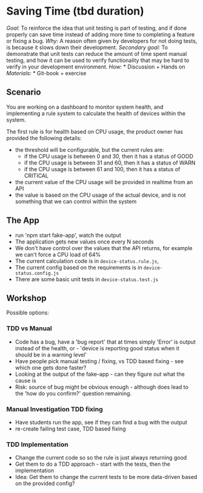 # Saving Time (tbd duration)

*Goal:* To reinforce the idea that unit testing is part of testing, and if done properly can save time instead of adding more time to completing a feature or fixing a bug.
*Why:* A reason often given by developers for not doing tests, is because it slows down their development.
*Secondary goal:* To demonstrate that unit tests can reduce the amount of time spent manual testing, and how it can be used to verify functionality that may be hard to verify in your development environment.
*How:* * Discussion + Hands on
*Materials:* * Git-book + exercise

## Scenario

You are working on a dashboard to monitor system health, and implementing a rule system to calculate the health of devices within the system.

The first rule is for health based on CPU usage, the product owner has provided the following details:

* the threshold will be configurable, but the current rules are:
  * if the CPU usage is between 0 and 30, then it has a status of GOOD
  * if the CPU usage is between 31 and 60, then it has a status of WARN
  * if the CPU usage is between 61 and 100, then it has a status of CRITICAL
* the current value of the CPU usage will be provided in realtime from an API
* the value is based on the CPU usage of the actual device, and is not something that we can control within the system

## The App

* run 'npm start fake-app', watch the output
* The application gets new values once every N seconds
* We don't have control over the values that the API returns, for example we can't force a CPU load of 64%
* The current calculation code is in `device-status.rule.js`,
* The current config based on the requirements is in `device-status.config.js`
* There are some basic unit tests in `device-status.test.js`

## Workshop

Possible options:

### TDD vs Manual

* Code has a bug, have a 'bug report' that at times simply 'Error' is output instead of the health, or - 'device is reporting good status when it should be in a warning level'
* Have people pick manual testing / fixing, vs TDD based fixing - see which one gets done faster?
* Looking at the output of the fake-app - can they figure out what the cause is
* Risk: source of bug might be obvious enough - although does lead to the 'how do you confirm?' question remaining.

### Manual Investigation TDD fixing

* Have students run the app, see if they can find a bug with the output
* re-create failing test case, TDD based fixing

### TDD Implementation

* Change the current code so so the rule is just always returning good
* Get them to do a TDD approach - start with the tests, then the implementation
* Idea: Get them to change the current tests to be more data-driven based on the provided config?
